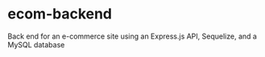 # ecom-backend
Back end for an e-commerce site using an Express.js API, Sequelize, and a MySQL database
